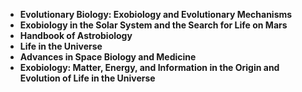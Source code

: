 
<ul>
  
 <li><b><a target="_blank" href="https://github.com/manjunath5496/Exobiology-Books/blob/master/exb(1).pdf" style="text-decoration:none;">Evolutionary Biology: Exobiology and Evolutionary Mechanisms</a></b></li>
  
<li><b><a target="_blank" href="https://github.com/manjunath5496/Exobiology-Books/blob/master/exb(2).pdf" style="text-decoration:none;">Exobiology in the Solar System and the Search for Life on Mars</a></b></li>

<li><b><a target="_blank" href="https://github.com/manjunath5496/Exobiology-Books/blob/master/exb(3).pdf" style="text-decoration:none;">Handbook of Astrobiology </a></b></li>                         
  <li><b><a target="_blank" href="https://github.com/manjunath5496/Exobiology-Books/blob/master/exb(4).pdf" style="text-decoration:none;">Life in the Universe</a></b></li>
  
 <li><b><a target="_blank" href="https://github.com/manjunath5496/Exobiology-Books/blob/master/exb(5).pdf" style="text-decoration:none;">Advances in Space Biology and Medicine </a></b></li>  
 
   <li><b><a target="_blank" href="https://github.com/manjunath5496/Exobiology-Books/blob/master/exb(6).pdf" style="text-decoration:none;">Exobiology: Matter, Energy, and Information in the Origin and Evolution of Life in the Universe </a></b></li>  
                                             


</ul>
